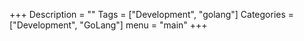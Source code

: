 +++ Description = "" Tags = ["Development", "golang"] Categories = ["Development", "GoLang"] menu = "main" +++

